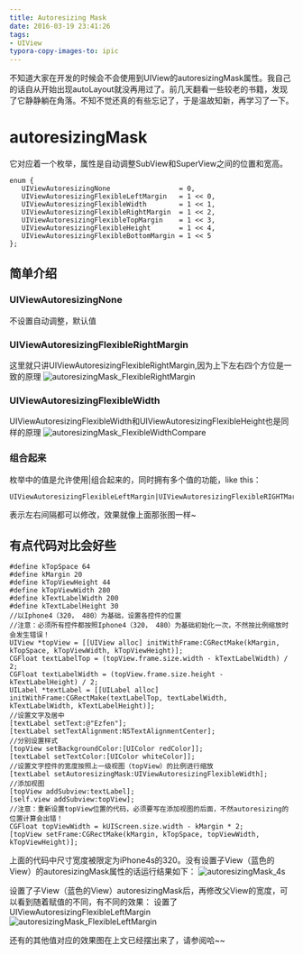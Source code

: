 ```yaml
---
title: Autoresizing Mask
date: 2016-03-19 23:41:26
tags: 
- UIView
typora-copy-images-to: ipic
---
```


不知道大家在开发的时候会不会使用到UIView的autoresizingMask属性。我自己的话自从开始出现autoLayout就没再用过了。前几天翻看一些较老的书籍，发现了它静静躺在角落。不知不觉还真的有些忘记了，于是温故知新，再学习了一下。

<!--more-->

# autoresizingMask
它对应着一个枚举，属性是自动调整SubView和SuperView之间的位置和宽高。
```
enum {
   UIViewAutoresizingNone                 = 0,
   UIViewAutoresizingFlexibleLeftMargin   = 1 << 0,
   UIViewAutoresizingFlexibleWidth        = 1 << 1,
   UIViewAutoresizingFlexibleRightMargin  = 1 << 2,
   UIViewAutoresizingFlexibleTopMargin    = 1 << 3,
   UIViewAutoresizingFlexibleHeight       = 1 << 4,
   UIViewAutoresizingFlexibleBottomMargin = 1 << 5
};
```
## 简单介绍
### UIViewAutoresizingNone
不设置自动调整，默认值
### UIViewAutoresizingFlexibleRightMargin 
这里就只讲UIViewAutoresizingFlexibleRightMargin,因为上下左右四个方位是一致的原理
![autoresizingMask_FlexibleRightMargin](https://oaoa-1256157051.cos.ap-guangzhou.myqcloud.com/blog/skwhi.jpg)
### UIViewAutoresizingFlexibleWidth
UIViewAutoresizingFlexibleWidth和UIViewAutoresizingFlexibleHeight也是同样的原理
![autoresizingMask_FlexibleWidthCompare](https://oaoa-1256157051.cos.ap-guangzhou.myqcloud.com/blog/wrxva.jpg)

### 组合起来
枚举中的值是允许使用|组合起来的，同时拥有多个值的功能，like this：
``` objc
UIViewAutoresizingFlexibleLeftMargin|UIViewAutoresizingFlexibleRIGHTMargin
```
表示左右间隔都可以修改，效果就像上面那张图一样~

## 有点代码对比会好些
``` objc
#define kTopSpace 64
#define kMargin 20
#define kTopViewHeight 44
#define kTopViewWidth 280
#define kTextLabelWidth 200
#define kTextLabelHeight 30
//以Iphone4（320， 480）为基础，设置各控件的位置
//注意：必须所有控件都按照Iphone4（320， 480）为基础初始化一次，不然按比例缩放时会发生错误！
UIView *topView = [[UIView alloc] initWithFrame:CGRectMake(kMargin, kTopSpace, kTopViewWidth, kTopViewHeight)];
CGFloat textLabelTop = (topView.frame.size.width - kTextLabelWidth) / 2;
CGFloat textLabelWidth = (topView.frame.size.height - kTextLabelHeight) / 2;
UILabel *textLabel = [[UILabel alloc] initWithFrame:CGRectMake(textLabelTop, textLabelWidth, kTextLabelWidth, kTextLabelHeight)];
//设置文字及居中
[textLabel setText:@"Ezfen"];
[textLabel setTextAlignment:NSTextAlignmentCenter];
//分别设置样式
[topView setBackgroundColor:[UIColor redColor]];
[textLabel setTextColor:[UIColor whiteColor]];
//设置文字控件的宽度按照上一级视图（topView）的比例进行缩放
[textLabel setAutoresizingMask:UIViewAutoresizingFlexibleWidth];
//添加视图
[topView addSubview:textLabel];
[self.view addSubview:topView];
//注意：重新设置topView位置的代码，必须要写在添加视图的后面，不然autoresizing的位置计算会出错！
CGFloat topViewWidth = kUIScreen.size.width - kMargin * 2;
[topView setFrame:CGRectMake(kMargin, kTopSpace, topViewWidth, kTopViewHeight)];
```

上面的代码中尺寸宽度被限定为iPhone4s的320。没有设置子View（蓝色的View）的autoresizingMask属性的话运行结果如下：
![autoresizingMask_4s](https://oaoa-1256157051.cos.ap-guangzhou.myqcloud.com/blog/pmjrs.jpg)

设置了子View（蓝色的View）autoresizingMask后，再修改父View的宽度，可以看到随着赋值的不同，有不同的效果：
设置了UIViewAutoresizingFlexibleLeftMargin
![autoresizingMask_FlexibleLeftMargin](https://oaoa-1256157051.cos.ap-guangzhou.myqcloud.com/blog/m2hgw.jpg)

还有的其他值对应的效果图在上文已经摆出来了，请参阅哈~~
